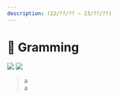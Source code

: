 ```yaml
---
description: (22/??/?? ~ 23/??/??)
---
```


# 🍰 Gramming

![](https://img.shields.io/badge/flutter-02569B?style=for-the-badge\&logoColor=black) ![](https://img.shields.io/badge/Firebase-FCC624?style=for-the-badge\&logoColor=black)

> a\
> a
>
> &#x20;

